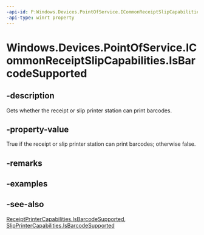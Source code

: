 ```yaml
---
-api-id: P:Windows.Devices.PointOfService.ICommonReceiptSlipCapabilities.IsBarcodeSupported
-api-type: winrt property
---
```


<!-- Property syntax
public bool IsBarcodeSupported { get; }
-->

# Windows.Devices.PointOfService.ICommonReceiptSlipCapabilities.IsBarcodeSupported

## -description
Gets whether the receipt or slip printer station can print barcodes.

## -property-value
True if the receipt or slip printer station can print barcodes; otherwise false.

## -remarks

## -examples

## -see-also
[ReceiptPrinterCapabilities.IsBarcodeSupported](receiptprintercapabilities_isbarcodesupported.md), [SlipPrinterCapabilities.IsBarcodeSupported](slipprintercapabilities_isbarcodesupported.md)